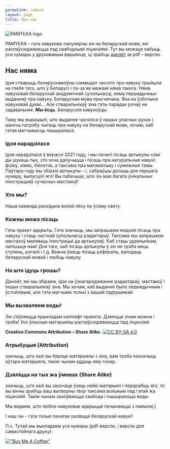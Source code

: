 ```yaml
---
permalink: /about
layout: page
title: Пра нас
---
```


![PAMYŁKA logo](https://s3-eu-central-1.amazonaws.com/vklworld/accounts/headers/113/044/970/539/526/199/original/33a7a779df2a5ccd.png)

PAMYŁKA – гэта навукова-папулярны зін на беларускай мове, які распаўсюджваецца пад свабоднымі ліцэнзіямі.
Тут вы можаце набыць усе нумары у друкаваным варыянце, ці зрабіць [данэйт](https://www.buymeacoffee.com/pamylka) за pdf – версію.

## Нас няма

Ідэя стварыць беларускамоўны самвыдат часопіс пра навуку прыйшла на глебе таго, што ў Беларусі і па-за яе межамі няма такога. Няма навуковай беларускай акадэмічнай супольнасці, няма перыядычных выданняў пра навуку. Беларуская мова прыгнечана. Яна на ўзбочыне навуковай думкі… Але стваральнікаў зіна гэты парадак рэчаў не задавальняе. **Мы ёсць**. Беларускія навукоўцы.

Таму мы вырашылі, што выданне часопіса ў нашых уласных руках і, маючы патрэбу чытаць пра навуку на беларускай мове, хочам, каб гэтая магчымасць пашыралася.

### Ідэя нарадзілася

Ідэя нарадзілася ў верасні 2021 году, і мы пачалі пісаць артыкулы самі ды шукаць тых, хто хоча далучыцца і пісаць пра натуральныя навукі: фізіку, хімію, біялогію, а таксама пра матэматыку і сумежныя тэмы. Паўтара году мы збіралі артыкулы – і, сабраўшы досыць для першага нумару, выпусцілі яго! Вы пабачыце, што зін мае багата ўнікальных ілюстрацыяў сучасных мастакоў!

### Хто мы?

Наша каманда раскідана волей лёсу па ўсяму свету.

### Кожны можа пісаць

Гэты праект адкрыты. Гэта значыць, мы запрашаем людзей пісаць пра навуку і стаць часткай супольнасці рэдактараў. Таксама мы запрашаем мастакоў маляваць ілюстрацыі да артыкулаў. Каб стаць удзельнікам, напішыце нам!
Для таго, каб пісаць артыкулы ў зін не трэба мець ступень, рэгаліі і г.д. Важна ўмець пісаць рэфераты, валодаць беларускай мовай і любіць навуку.

### На што ідуць грошы?

Данэйт, які мы збіраем, ідзе на ўзнагароджванне рэдактараў, мастакоў і іншых стваральнікаў зіна. Мы хочам, каб выданне было перыядычным і ўстойлівым, але гэта магчыма толькі з вашай падтрымкай.

### Мы вызваляем веды!

Зін з’яўляецца прыкладам капілэфт праекта. Дзяліцца зінам можна і трэба!
Усе ўласныя матэрыялы распаўсюджваюцца пад ліцэнзіяй

**Creative Commons Attribution – Share Alike.**  [![CC BY-SA 4.0][cc-by-sa-image]][cc-by-sa]

[cc-by-sa]: http://creativecommons.org/licenses/by-sa/4.0/deed.be
[cc-by-sa-image]: https://licensebuttons.net/l/by-sa/4.0/88x31.png
[cc-by-sa-shield]: https://img.shields.io/badge/License-CC%20BY--SA%204.0-lightgrey.svg

### Атрыбуцыя (Attribution)

значыць, што калі вы бярэце матэрыялы з зіна, вам трэба пазначыць аўтара матэрыяла, такім чынам аддаць яму гонар.

### Дзяліцца на тых жа ўмовах (Share Alike)

 значыць, што калі вы захочаце ўзяць нейкі матэрыял і перарабіць яго, то вы вінны зрабіць ваш вытворны твор таксама вольным пад гэтай жа ліцэнзіяй. Такім чынам захоўваецца свабода і пашыраюцца веды.

Мы ведаем, што любое навуковае адкрыццё пачынаецца з памылкі;)

І наш зін - гэта толькі пачатак развіцця беларускай навукі!

П.с. Тутай мы выкладаем усе нумары (pdf-версію, і версію для самастойнага друку):

[!["Buy Me A Coffee"](https://www.buymeacoffee.com/assets/img/custom_images/orange_img.png)](https://www.buymeacoffee.com/pamylka)


